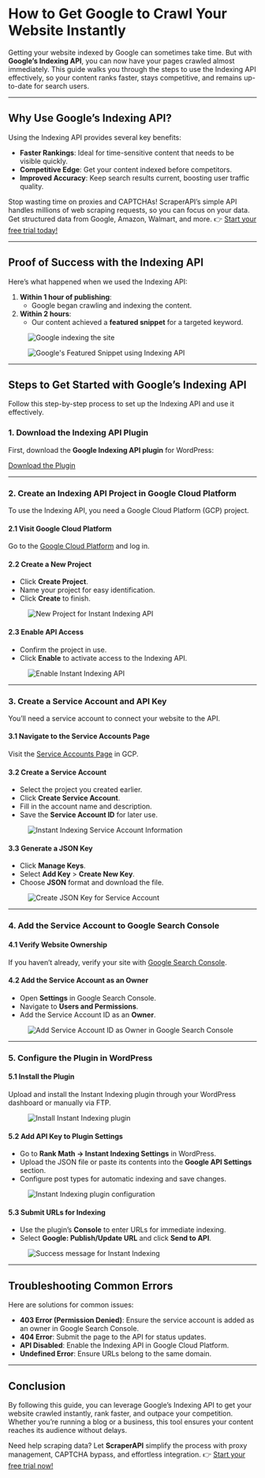 # How to Get Google to Crawl Your Website Instantly

Getting your website indexed by Google can sometimes take time. But with **Google’s Indexing API**, you can now have your pages crawled almost immediately. This guide walks you through the steps to use the Indexing API effectively, so your content ranks faster, stays competitive, and remains up-to-date for search users.

---

## Why Use Google’s Indexing API?

Using the Indexing API provides several key benefits:

- **Faster Rankings**: Ideal for time-sensitive content that needs to be visible quickly.
- **Competitive Edge**: Get your content indexed before competitors.
- **Improved Accuracy**: Keep search results current, boosting user traffic quality.

Stop wasting time on proxies and CAPTCHAs! ScraperAPI’s simple API handles millions of web scraping requests, so you can focus on your data. Get structured data from Google, Amazon, Walmart, and more. 👉 [Start your free trial today!](https://bit.ly/Scraperapi)

---

## Proof of Success with the Indexing API

Here’s what happened when we used the Indexing API:

1. **Within 1 hour of publishing**:
   - Google began crawling and indexing the content.
2. **Within 2 hours**:
   - Our content achieved a **featured snippet** for a targeted keyword.

<figure>
    <img src="https://rankmath.com/wp-content/uploads/2022/10/google-indexing.jpg" alt="Google indexing the site">
</figure>

<figure>
    <img src="https://rankmath.com/wp-content/uploads/2022/10/featured-snippet.jpg" alt="Google's Featured Snippet using Indexing API">
</figure>

---

## Steps to Get Started with Google’s Indexing API

Follow this step-by-step process to set up the Indexing API and use it effectively.

### 1. Download the Indexing API Plugin

First, download the **Google Indexing API plugin** for WordPress:

[Download the Plugin](https://downloads.wordpress.org/plugin/fast-indexing-api.latest-stable.zip)

---

### 2. Create an Indexing API Project in Google Cloud Platform

To use the Indexing API, you need a Google Cloud Platform (GCP) project.

#### 2.1 Visit Google Cloud Platform

Go to the [Google Cloud Platform](https://console.developers.google.com/flows/enableapi?apiid=indexing.googleapis.com&credential=client_key) and log in.

#### 2.2 Create a New Project

- Click **Create Project**.
- Name your project for easy identification.
- Click **Create** to finish.

<figure>
    <img src="https://rankmath.com/wp-content/uploads/2022/02/New-Project-for-Instant-Indexing-API.png" alt="New Project for Instant Indexing API">
</figure>

#### 2.3 Enable API Access

- Confirm the project in use.
- Click **Enable** to activate access to the Indexing API.

<figure>
    <img src="https://rankmath.com/wp-content/uploads/2022/02/Enable-the-Instant-Indexing-API.png" alt="Enable Instant Indexing API">
</figure>

---

### 3. Create a Service Account and API Key

You’ll need a service account to connect your website to the API.

#### 3.1 Navigate to the Service Accounts Page

Visit the [Service Accounts Page](https://console.developers.google.com/iam-admin/serviceaccounts) in GCP.

#### 3.2 Create a Service Account

- Select the project you created earlier.
- Click **Create Service Account**.
- Fill in the account name and description.
- Save the **Service Account ID** for later use.

<figure>
    <img src="https://rankmath.com/wp-content/uploads/2022/02/Instant-Indexing-Service-Account-Information.png" alt="Instant Indexing Service Account Information">
</figure>

#### 3.3 Generate a JSON Key

- Click **Manage Keys**.
- Select **Add Key** > **Create New Key**.
- Choose **JSON** format and download the file.

<figure>
    <img src="https://rankmath.com/wp-content/uploads/2022/02/Create-JSON-key-for-Service-Account.png" alt="Create JSON Key for Service Account">
</figure>

---

### 4. Add the Service Account to Google Search Console

#### 4.1 Verify Website Ownership

If you haven’t already, verify your site with [Google Search Console](https://support.google.com/webmasters/answer/9008080).

#### 4.2 Add the Service Account as an Owner

- Open **Settings** in Google Search Console.
- Navigate to **Users and Permissions**.
- Add the Service Account ID as an **Owner**.

<figure>
    <img src="https://rankmath.com/wp-content/uploads/2022/10/add-user-gsc.jpeg" alt="Add Service Account ID as Owner in Google Search Console">
</figure>

---

### 5. Configure the Plugin in WordPress

#### 5.1 Install the Plugin

Upload and install the Instant Indexing plugin through your WordPress dashboard or manually via FTP.

<figure>
    <img src="https://rankmath.com/wp-content/uploads/2019/05/instant-indexing.jpg" alt="Install Instant Indexing plugin">
</figure>

#### 5.2 Add API Key to Plugin Settings

- Go to **Rank Math → Instant Indexing Settings** in WordPress.
- Upload the JSON file or paste its contents into the **Google API Settings** section.
- Configure post types for automatic indexing and save changes.

<figure>
    <img src="https://rankmath.com/wp-content/uploads/2022/02/Instant-Indexing-configuration.png" alt="Instant Indexing plugin configuration">
</figure>

#### 5.3 Submit URLs for Indexing

- Use the plugin’s **Console** to enter URLs for immediate indexing.
- Select **Google: Publish/Update URL** and click **Send to API**.

<figure>
    <img src="https://rankmath.com/wp-content/uploads/2019/05/success-message.jpg" alt="Success message for Instant Indexing">
</figure>

---

## Troubleshooting Common Errors

Here are solutions for common issues:

- **403 Error (Permission Denied)**: Ensure the service account is added as an owner in Google Search Console.
- **404 Error**: Submit the page to the API for status updates.
- **API Disabled**: Enable the Indexing API in Google Cloud Platform.
- **Undefined Error**: Ensure URLs belong to the same domain.

---

## Conclusion

By following this guide, you can leverage Google’s Indexing API to get your website crawled instantly, rank faster, and outpace your competition. Whether you’re running a blog or a business, this tool ensures your content reaches its audience without delays.

Need help scraping data? Let **ScraperAPI** simplify the process with proxy management, CAPTCHA bypass, and effortless integration. 👉 [Start your free trial now!](https://bit.ly/Scraperapi)
